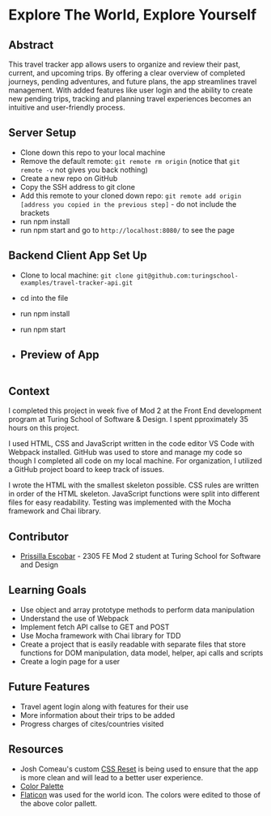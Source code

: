 # Explore The World, Explore Yourself

## Abstract
This travel tracker app allows users to organize and review their past, current, and upcoming trips. By offering a clear overview of completed journeys, pending adventures, and future plans, the app streamlines travel management. With added features like user login and the ability to create new pending trips, tracking and planning travel experiences becomes an intuitive and user-friendly process.

## Server Setup
- Clone down this repo to your local machine
- Remove the default remote: `git remote rm origin` (notice that `git remote -v` not gives you back nothing)
- Create a new repo on GitHub
- Copy the SSH address to git clone <SSH address>
- Add this remote to your cloned down repo: `git remote add origin [address you copied in the previous step]` - do not include the brackets
- run npm install
- run npm start and go to `http://localhost:8080/` to see the page

## Backend Client App Set Up
- Clone to local machine: `git clone git@github.com:turingschool-examples/travel-tracker-api.git`
- cd into the file
- run npm install
- run npm start

- ## Preview of App
![]()

## Context
I completed this project in week five of Mod 2 at the Front End development program at Turing School of Software & Design. I spent pproximately 35 hours on this project. 

I used HTML, CSS and JavaScript written in the code editor VS Code with Webpack installed. GitHub was used to store and manage my code so though I completed all code on my local machine. For organization, I utilized a GitHub project board to keep track of issues.

I wrote the HTML with the smallest skeleton possible. CSS rules are written in order of the HTML skeleton. JavaScript functions were split into different files for easy readability. Testing was implemented with the Mocha framework and Chai library. 

## Contributor
- [Prissilla Escobar](https://github.com/prissilla-escobar) - 2305 FE Mod 2 student at Turing School for Software and Design

## Learning Goals
- Use object and array prototype methods to perform data manipulation
- Understand the use of Webpack
- Implement fetch API callse to GET and POST
- Use Mocha framework with Chai library for TDD
- Create a project that is easily readable with separate files that store functions for DOM manipulation, data model, helper, api calls and scripts
- Create a login page for a user

## Future Features
- Travel agent login along with features for their use
- More information about their trips to be added
- Progress charges of cites/countries visited

## Resources
- Josh Comeau's custom [CSS Reset](https://www.joshwcomeau.com/css/custom-css-reset/) is being used to ensure that the app is more clean and will lead to a better user experience.
- [Color Palette](https://www.color-hex.com/color-palette/39737)
- [Flaticon](https://www.flaticon.com/) was used for the world icon. The colors were edited to those of the above color pallett.

